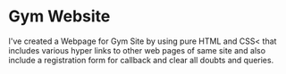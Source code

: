 # Gym Website
I've created a Webpage for Gym Site by using pure HTML and CSS< that includes various hyper links to other web pages of same site and also include a registration form for callback and clear all doubts and queries.
